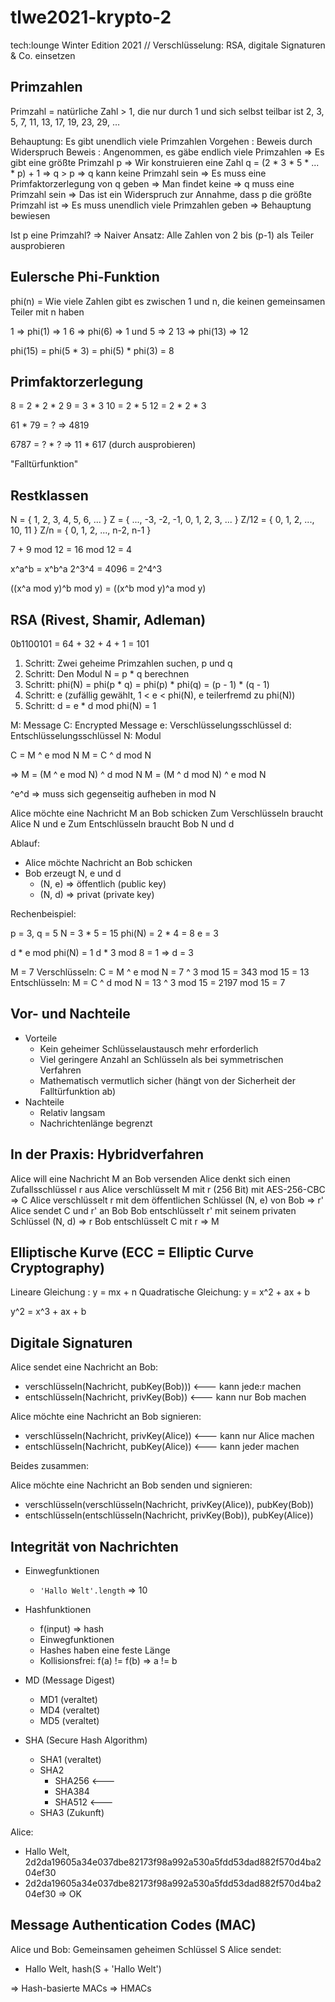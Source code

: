 # tlwe2021-krypto-2

tech:lounge Winter Edition 2021 // Verschlüsselung: RSA, digitale Signaturen & Co. einsetzen

## Primzahlen

Primzahl = natürliche Zahl > 1, die nur durch 1 und sich selbst teilbar ist
2, 3, 5, 7, 11, 13, 17, 19, 23, 29, …

Behauptung: Es gibt unendlich viele Primzahlen
Vorgehen  : Beweis durch Widerspruch
Beweis    : Angenommen, es gäbe endlich viele Primzahlen
            => Es gibt eine größte Primzahl p
            => Wir konstruieren eine Zahl q = (2 * 3 * 5 * ... * p) + 1
            => q > p => q kann keine Primzahl sein
            => Es muss eine Primfaktorzerlegung von q geben
            => Man findet keine => q muss eine Primzahl sein
            => Das ist ein Widerspruch zur Annahme, dass p die größte Primzahl ist
            => Es muss unendlich viele Primzahlen geben => Behauptung bewiesen

Ist p eine Primzahl?
=> Naiver Ansatz: Alle Zahlen von 2 bis (p-1) als Teiler ausprobieren

## Eulersche Phi-Funktion

phi(n) = Wie viele Zahlen gibt es zwischen 1 und n, die keinen gemeinsamen Teiler mit n haben

1  => phi(1)  => 1
6  => phi(6)  => 1 und 5 => 2
13 => phi(13) => 12

phi(15) = phi(5 * 3) = phi(5) * phi(3) = 8

## Primfaktorzerlegung

 8 = 2 * 2 * 2
 9 = 3 * 3
10 = 2 * 5
12 = 2 * 2 * 3

61 * 79 = ?
=> 4819

6787 = ? * ?
=> 11 * 617 (durch ausprobieren)

"Falltürfunktion"

## Restklassen

N = { 1, 2, 3, 4, 5, 6, ... }
Z = { ..., -3, -2, -1, 0, 1, 2, 3, ... }
Z/12 = { 0, 1, 2, ..., 10, 11 }
Z/n = { 0, 1, 2, ..., n-2, n-1 }

7 + 9 mod 12 = 16 mod 12 = 4

x^a^b = x^b^a
2^3^4 = 4096 = 2^4^3

((x^a mod y)^b mod y) = ((x^b mod y)^a mod y)

## RSA (Rivest, Shamir, Adleman)

0b1100101 = 64 + 32 + 4 + 1 = 101

1. Schritt: Zwei geheime Primzahlen suchen, p und q
2. Schritt: Den Modul N = p * q berechnen
3. Schritt: phi(N) = phi(p * q) = phi(p) * phi(q) = (p - 1) * (q - 1)
4. Schritt: e (zufällig gewählt, 1 < e < phi(N), e teilerfremd zu phi(N))
5. Schritt: d = e * d mod phi(N) = 1

M: Message
C: Encrypted Message
e: Verschlüsselungsschlüssel
d: Entschlüsselungsschlüssel
N: Modul

C = M ^ e mod N
M = C ^ d mod N

=> M = (M ^ e mod N) ^ d mod N
   M = (M ^ d mod N) ^ e mod N

^e^d => muss sich gegenseitig aufheben in mod N

Alice möchte eine Nachricht M an Bob schicken
Zum Verschlüsseln braucht Alice N und e
Zum Entschlüsseln braucht Bob N und d

Ablauf:
- Alice möchte Nachricht an Bob schicken
- Bob erzeugt N, e und d
  - (N, e) => öffentlich (public key)
  - (N, d) => privat (private key)

Rechenbeispiel:

p = 3, q = 5
N = 3 * 5 = 15
phi(N) = 2 * 4 = 8
e = 3

d * e mod phi(N) = 1
d * 3 mod 8 = 1
=> d = 3

M = 7
Verschlüsseln: C = M ^ e mod N = 7 ^ 3 mod 15 = 343 mod 15 = 13
Entschlüsseln: M = C ^ d mod N = 13 ^ 3 mod 15 = 2197 mod 15 = 7

## Vor- und Nachteile

- Vorteile
  - Kein geheimer Schlüsselaustausch mehr erforderlich
  - Viel geringere Anzahl an Schlüsseln als bei symmetrischen Verfahren
  - Mathematisch vermutlich sicher (hängt von der Sicherheit der Falltürfunktion ab)
- Nachteile
  - Relativ langsam
  - Nachrichtenlänge begrenzt

## In der Praxis: Hybridverfahren

Alice will eine Nachricht M an Bob versenden
Alice denkt sich einen Zufallsschlüssel r aus
Alice verschlüsselt M mit r (256 Bit) mit AES-256-CBC => C
Alice verschlüsselt r mit dem öffentlichen Schlüssel (N, e) von Bob => r'
Alice sendet C und r' an Bob
Bob entschlüsselt r' mit seinem privaten Schlüssel (N, d) => r
Bob entschlüsselt C mit r => M

## Elliptische Kurve (ECC = Elliptic Curve Cryptography)

Lineare Gleichung     : y = mx + n
Quadratische Gleichung: y = x^2 + ax + b

y^2 = x^3 + ax + b

## Digitale Signaturen

Alice sendet eine Nachricht an Bob:

- verschlüsseln(Nachricht, pubKey(Bob))) <--- kann jede:r machen
- entschlüsseln(Nachricht, privKey(Bob)) <--- kann nur Bob machen

Alice möchte eine Nachricht an Bob signieren:

- verschlüsseln(Nachricht, privKey(Alice)) <--- kann nur Alice machen
- entschlüsseln(Nachricht, pubKey(Alice))  <--- kann jeder machen

Beides zusammen:

Alice möchte eine Nachricht an Bob senden und signieren:

- verschlüsseln(verschlüsseln(Nachricht, privKey(Alice)), pubKey(Bob))
- entschlüsseln(entschlüsseln(Nachricht, privKey(Bob)), pubKey(Alice))

## Integrität von Nachrichten

- Einwegfunktionen
  - `'Hallo Welt'.length` => 10

- Hashfunktionen
  - f(input) => hash
  - Einwegfunktionen
  - Hashes haben eine feste Länge
  - Kollisionsfrei: f(a) != f(b) => a != b

- MD (Message Digest)
  - MD1 (veraltet)
  - MD4 (veraltet)
  - MD5 (veraltet)
- SHA (Secure Hash Algorithm)
  - SHA1 (veraltet)
  - SHA2
    - SHA256 <---
    - SHA384
    - SHA512 <---
  - SHA3 (Zukunft)

Alice:
- Hallo Welt, 2d2da19605a34e037dbe82173f98a992a530a5fdd53dad882f570d4ba204ef30
- 2d2da19605a34e037dbe82173f98a992a530a5fdd53dad882f570d4ba204ef30 => OK

## Message Authentication Codes (MAC)

Alice und Bob: Gemeinsamen geheimen Schlüssel S
Alice sendet:
- Hallo Welt, hash(S + 'Hallo Welt')

=> Hash-basierte MACs => HMACs
